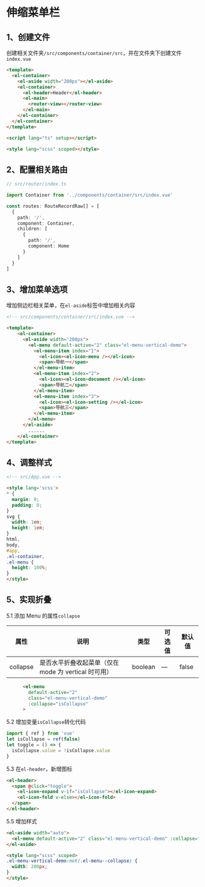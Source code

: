 # 伸缩菜单栏

## 1、创建文件

创建相关文件夹`/src/components/container/src`，并在文件夹下创建文件`index.vue`

```html
<template>
  <el-container>
    <el-aside width="200px"></el-aside>
    <el-container>
      <el-header>Header</el-header>
      <el-main>
        <router-view></router-view>
      </el-main>
    </el-container>
  </el-container>
</template>

<script lang="ts" setup></script>

<style lang="scss" scoped></style>
```

## 2、配置相关路由

```typescript
// src/router/index.ts

import Container from '../components/container/src/index.vue'

const routes: RouteRecordRaw[] = [
  {
    path: '/',
    component: Container,
    children: [
      {
        path: '/',
        component: Home
      }
    ]
  }
]
```

## 3、增加菜单选项

增加侧边栏相关菜单，在`el-aside`标签中增加相关内容

```html
<!-- src/components/container/src/index.vue --> 

<template>
    <el-container>
      <el-aside width="200px">
        <el-menu default-active="2" class="el-menu-vertical-demo">
          <el-menu-item index="1">
            <el-icon><el-icon-menu /></el-icon>
            <span>导航一</span>
          </el-menu-item>
          <el-menu-item index="2">
            <el-icon><el-icon-document /></el-icon>
            <span>导航二</span>
          </el-menu-item>
          <el-menu-item index="3">
            <el-icon><el-icon-setting /></el-icon>
            <span>导航三</span>
          </el-menu-item>
        </el-menu>
      </el-aside>
        ......
    </el-container>
</template>
```

## 4、调整样式

```html
<!-- src/App.vue -->

<style lang='scss'>
* {
  margin: 0;
  padding: 0;
}
svg {
  width: 1em;
  height: 1em;
}
html,
body,
#app,
.el-container,
.el-menu {
  height: 100%;
}
</style>
```

## 5、实现折叠

5.1 添加 Menu 的属性`collapse`

| 属性     | 说明                                                 | 类型    | 可选值 | 默认值 |
| -------- | ---------------------------------------------------- | ------- | ------ | ------ |
| collapse | 是否水平折叠收起菜单（仅在 mode 为 vertical 时可用） | boolean | —      | false  |

```html
      <el-menu
        default-active="2"
        class="el-menu-vertical-demo"
        :collapse="isCollapse"
      >
```

5.2 增加变量`isCollapse`转化代码

```typescript
import { ref } from 'vue'
let isCollapse = ref(false)
let toggle = () => {
  isCollapse.value = !isCollapse.value
}
```

5.3 在`el-header`，新增图标

```html
<el-header>
  <span @click="toggle">
    <el-icon-expand v-if="isCollapse"></el-icon-expand>
    <el-icon-fold v-else></el-icon-fold>
  </span>
</el-header>
```

5.5 增加样式

```html
<el-aside width="auto">
  <el-menu default-active="2" class="el-menu-vertical-demo" :collapse="isCollapse"></el-menu>
</el-aside>

<style lang="scss" scoped>
.el-menu-vertical-demo:not(.el-menu--collapse) {
  width: 200px;
}
</style>
```


